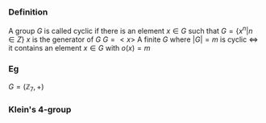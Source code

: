 ### Definition
A group $G$ is called cyclic if there is an element $x \in G$ such that $G=\{ x^{n}|n\in Z \}$ 
$x$ is the generator of $G$
$G=<x>$ 
A finite $G$ where $|G|=m$ is cyclic $\iff$ it contains an element $x \in G$ with $o(x)=m$   
### Eg
$G=(\mathbb{Z}_{7}, +)$ 
### Klein's 4-group
